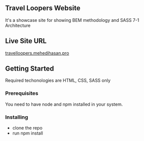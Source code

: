 ## Travel Loopers Website

It's a showcase site for showing BEM methodology and SASS 7-1 Architecture

## Live Site URL
[travelloopers.mehedihasan.pro](travelloopers.mehedihasan.pro)

## Getting Started

Required techonologies are HTML, CSS, SASS only

### Prerequisites

You need to have node and npm installed in your system.

### Installing

- clone the repo
- run npm install
